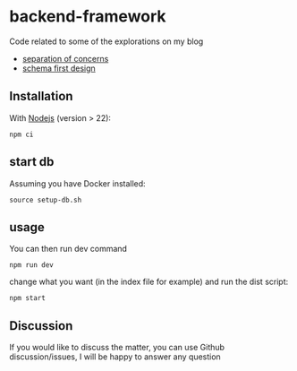 # backend-framework
Code related to some of the explorations on my blog
- [separation of concerns](https://lorenzofox.dev/posts/separation-of-concerns/)
- [schema first design](https://lorenzofox.dev/posts/schema-first-design/)

## Installation 

With [Nodejs](https://nodejs.org/en) (version > 22): 
```shell
npm ci
```

## start db

Assuming you have Docker installed: 
```shell
source setup-db.sh
```

## usage

You can then run dev command
```shell
npm run dev
```

change what you want (in the index file for example) and run the dist script:  
```shell
npm start
```
## Discussion

If you would like to discuss the matter, you can use Github discussion/issues, I will be happy to answer any question


